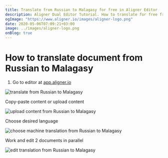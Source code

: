 ```yaml
---
title: Translate from Russian to Malagasy for free in Aligner Editor
description: Aligner Dual Editor Tutorial. How to translate for free from Russian to Malagasy. Aligner is multilingual document management platform. 
ogImage: "https://www.aligner.io/images/aligner-logo.png"
date: 2020-05-06T07:09:21+03:00
image: ../images/aligner-logo.png
onBlog: true
---
```


# How to translate document from Russian to Malagasy

1. Go to editor at [app.aligner.io](https://app.aligner.io "Aligner App web page")

![translate from Russian to Malagasy](../aligner-blank-editor.png "translate from Russian to Malagasy")

Copy-paste content or upload content

![upload content from Russian to Malagasy](../aligner-uploaded-document.png "upload content from Russian to Malagasy")

Choose desired language

![choose machine translation from Russian to Malagasy](../aligner-language-dropdown.png "choose machine translation from Russian to Malagasy")

Work and edit 2 documents in parallel

![edit translation from Russian to Malagasy](../aligner-double-sitded-editor.png "edit translation from Russian to Malagasy")


